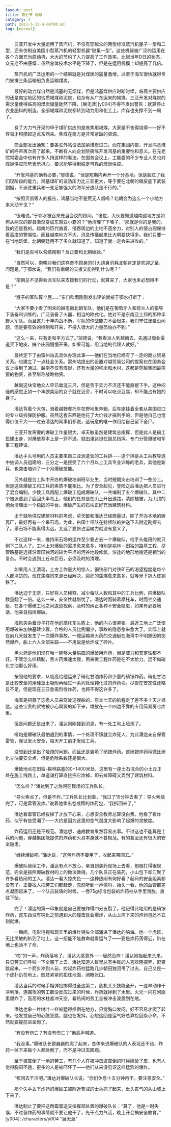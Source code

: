 ```yaml
---
layout: post
title: 第七节 爆破
category: 4
path: 2011-5-12-4-00700.md
tag: [normal]
---
```


　　三亚开发中大量运用了蒸汽机，不仅有穿越众的两型标准蒸汽机墨子一型和二型，还有仿制自美国小型蒸汽机的轻型机器“随巢一型”。这些机器被广泛的运用在各个方面充当原动机，大大的节约了人力提高了工作效率。比起当年D日的状态，众元老不由感慨：虽然总体技术水平是下降了，但是在运用规模上却提高了几倍。

　　蒸汽机的广泛运用的一个结果就是对煤炭的需量激增。以至于海军很快就得专门安排三条运输船负责运输煤炭。

　　最好的动力煤自然是鸿基的无烟煤，但是鸿基煤供应时断时续，临高主要供应的还是南宝地区的劣质褐煤和泥炭，也杂有从广东运来的褐煤。三亚开发对煤炭的需求量使得临高的煤炭储量陡然下降，[展无涯][y004]不得不发出警告：就算停止农业肥料的制造，全部褐煤和泥炭都转到动力用和化工上，库存也支撑不到一周了。

　　费了大力气开采的甲子煤矿供应的是炼焦用褐煤，大家是不舍得烧得——好不容易才积攒起这点东西来。焦煤在南方是非常紧缺的资源。

　　商业部发出通知：要各驻外站设法加紧煤炭进口。而在集团内部，开发鸿基煤矿的呼声再次高了起来。不断有人向企划院痛陈开发鸿基的重要性和意义。在元老院常委会中也有许多人持这样的看法。在国务会议上，工能委的不少专业人员也对煤炭供应形势表示担心，要求能够得到稳定可靠的煤炭供应。

　　“开发鸿基的确有必要，”邬德说，“但是短期内再开一个分基地，但是超过了我们现阶段的能力。鸿基煤矿的设防压力比三亚更大，等于要在北朝的眼皮底下武装割据，不派驻重兵和一支足够强大的海军分遣队是不行的。”

　　“按照贝凯等人的报告，鸿基当地不是荒无人烟吗？北朝会为这么一个小地方来大动干戈？”

　　“很难说。”于鄂水被召来充当会议的顾问，“诸位，大伙要知道越南这地方是如何从两汉的郡县渐渐变成东南亚小霸的？”他清理了下嗓子，“那就是你的是我的，我的还是我的。越南的历代酋首，侵吞周边的土地不遗余力，对别人的侵占则保持着高度的警惕性。而且越南地方不大，消息传播起来比大明要快得多。我们只要一在当地筑堡，北朝朝廷用不了多久就知道了。知道了就一定会来进攻的。”

　　“我们是否可以勾结南朝？反正要和北朝破脸。”

　　“当然可以，南朝对我们这样奋不顾身的引火烧身消耗北朝肯定是欢迎之至，问题是，”于鄂水说，“我们有南朝的支援又能得到什么呢？”

　　“南朝总不见得会派军队来支援我们的行动，就算来了，大家也未必想用不是？”

　　“猴子的军队算个屁……”东门吹雨刚刚发出评论就被于鄂水打断了：

　　“大家不要小看了明末的越南南北朝军队，他们是在葡萄牙人和荷兰人的指导下装备和训练的，广泛装备了火器，相当的欧式化。绝对不是东南亚土邦的那种半野人军队。而且这几十年内战不断，军队的作战能力不会很差。我们守住堡垒没问题，但是要有效的控制和开采，不投入很大的力量恐怕办不到。”

　　“这么一来，只有走和平方式了。”邬德说，“我看派人到越南去，先通过商业渠道买下地皮，搞个庄园慢慢开采。如果可能，用当地的代理人就好。”

　　最终定下了由雷州站去具体办理此事——他们在当地已经有了一定的商业贸易关系。也建立了一点社会关系。雷州站提出的设置对越贸易公司的提案也在国务会议上得到了通过。越南不仅有煤炭，还有大量的稻米和木材，这都是穿越集团最需要的物资，甚至堪称战略物资。

　　越南这块宝地众人早已垂涎三尺，但是苦于实力不济还不能直接下手。这种闷骚的感觉正如一个丰腴美丽的女子就在近旁，不时可以吃点豆腐，却不能占有她的身子。

　　潘达背着个大包，骑着越野摩托车在野地里奔驰，后车座挂着全套从美国进口的专业级拆弹防护服。虽然这套东西是他花了大价钱才搞到手的，但是他自己也觉得价值不大——过去潘达的同事们都说，这玩意的唯一作用给自己留下全尸。

　　三亚开发需要的爆破工作量很大，卓天敏虽然是建筑总指挥，但是此人是搞工民建出身，对爆破基本上是一窍不通。就由潘达担任副总指挥，专门分管爆破和军事工程建设。

　　潘达手头可用的人员主要来自三亚派遣营的工兵排——这个排是从工兵教导连中抽调人员组建的，三分之一是接受了六个月以上工兵专业训练的老兵，其他是新兵，也突击培训了一个月爆破技能。

　　另外就是劳工队中开办的爆破培训班毕业生，当时短期突击培训了一些劳工。但是这些爆破工和工兵的素质不能相比。为了安全起见，登陆之后潘达把人员进行了混合编制。少数工兵再配上爆破工组成爆破队，一共编制了五个爆破队，其中二个被派遣到了鹿回头半岛上，他们的任务是在山上开出道路，清除植被，为山顶的炮台清理出一个稳固的平台。爆破产生的石块正好充当建筑材料。

　　出于就地供应建筑材料的考虑，卓天敏和潘达已经商量过，除了开办本地的砖瓦厂，最好再有一个采石场。为此，白国士带队在特侦队的护送下去附近勘探去了。采石场不能离得太远，太远了要挤占运输力就没有意义了。

　　不过这样一来，维持采石场的运作至少要占去一个爆破队，他手头能用的就只剩下二队人了。工地上对爆破的需求愈来愈多，特别是榆林－田独的路基工程，尽管路基是选择沿着田独河的较为平坦的河谷地段修筑，沿途的地形地貌还是相当的复杂。不时会遇到土丘和巨石，必须及时的清理。

　　如果用人工清理，土方工作量大的惊人，钢铁部门对铁矿石的渴望程度是每个人都清楚的。现在焦煤的来源已经解决，囤积的焦煤愈来愈多，就等米下锅大炼钢铁了。

　　潘达迫于无奈，只好将人员稀释，减少每队人数和其中的工兵比例，把爆破队数量翻了一倍。这么一来，安全性就堪忧了。潘达时而骑着摩托车，时而坐交通艇，在各个爆破工地之间逡巡视察，及时的纠正各种不安全隐患，如果有必要地话，他亲自指挥爆破。

　　海风夹杂着沙子打在他的摩托车头盔上，他的内心很紧张。最近工地上广泛使用爆破来加快基建步骤，合格的人员比例偏少，事故的隐患愈来愈大了。实际上就在前几天就发生了一次爆炸事故。一艘运输黑火药的交通艇在海湾中不明原因的突然爆炸，船上六人全部失踪——不用说是给炸成了碎片。

　　黑火药是他们现在唯一能够大量供应的爆破用炸药，但是威力和安定性都不好。不管怎么样精制，黑火药爆速太慢，用来做工程炸药是在不太给力。远不如硝化甘油那么好用。

　　按照他的要求，从临高给他运来了硝化甘油炸药和少量的硝铵炸药。硝化甘油是比较安全的用硅藻土吸附再经过一系列处理钝化过的炸药块。尽管在安定性还略显不足，但是现在三亚急需烈性炸药，也顾不得这许多了。

　　海军是招募了志愿人员来驾驶这艘船的，原本七天的航程走了差不多十天才抵达。这些宝贵的货物被小心翼翼的卸下来，堆放在一个四边不靠的专用简易房仓库里。

　　但是问题还是出来了，潘达刚刚接到消息，有一处工地上哑炮了。

　　哑炮是爆破队最怕遇到的事情，一个处理不慎就会炸死人。为此潘达亲自保管雷管，保证发火安全，每天开工前才发给工兵。

　　没想到还是出了哑炮的问题。而且还是装填了硝铵炸药。这硝铵炸药稍微比硝化甘油要安全点，但是危险系数还是很大。

　　爆破地点在田独-榆林路基的0+1400米处，这里有一座土石混合的小土丘正处在施工线路上，单道谦打算直接把它炸掉，即去掉障碍又弄到了建筑材料。

　　“怎么样？”潘达到了之后问在现场的工兵队长。

　　“导火索点了，但是不炸。”工兵队长比划着，“我过了15分钟去看了：导火索烧完了，可是雷管没炸。”说着他拿出卷成筒的炸药包，“我拆回来了。”

　　潘达看雷管已经拔掉了才放下心来，心想安全教育总算没白费。他看了看炸药，似乎有些受潮了——大约是因为这里的空气湿度大影响了起爆的灵敏度。

　　炸药运用还是不规范。潘达想，速成教育果然容易出事。不过这也不能算是士兵的问题，穿越集团能提供的炸药和火具本身就不甚规范。有的甚至还有很大的安全隐患。

　　“继续爆破吧。”潘达说，“这包炸药不要用了，收起来带回去。”

　　爆破队继续工作，潘达有点不放心，亲自到装药现场上去看，炮眼打得很规范，完全是按照爆破教材的上的做法做得。几个队员正在装药，小山包下却汇聚了许多看热闹的工人。潘达一看大惊失色——这种热闹有何好看？起码的安全距离都没有了。正要找人把劳工们都赶走，忽然听到一声惊叫，抬头一看，他的血管都差点凝固起来了，一个队员装填的时候，一卷75g标准包装的炸药柱从手里滑脱，直往下坠。

　　完了！潘达的第一印象就是自己要被炸得四分五裂了。他记得此地用的是硝铵炸药，这东西没有钝化之前遇到大的撞击就会爆炸，从山上摔下来的炸药包还不立刻就爆。

　　一瞬间，电影电视和现实里的爆炸镜头全部涌进了潘达的脑海。他一个虎跃，无比灵敏的趴到了地上。这一招能不能救命就看运气了——要是炸药落得近，趴在地上也活不了命。

　　“啪”的一声，炸药落地了，潘达大感意外——居然没炸！潘达刚抬起来头来，只见劳工们呼啦一下全围了上去。潘达知道人群里总有手贱的人喜欢瞎摆弄，赶紧跳起来，一个箭步冲到人前，捡起炸药柱猛跑几步朝田独河甩了过去，自己又是一个虎扑趴在地上，四肢紧紧的扣住地面，闭眼张口。

　　潘达当兵的时候手榴弹投掷得过全连第二，危机关头技能全开，一连串动作干净利落，连围攻的劳工都没反应过来的时候，炸药就掉到了水里。火光一闪在河面里爆炸了，高高的水柱直冲天空，看热闹的劳工全被冲击波震到在地。

　　潘达也象一片树叶一样被猛得推倒在地方，只觉胸口发闷，好不容易才爬了起来。他发觉自己的心脏狂跳，腿也在发抖。心想这回是运气好总算捡回条小命，不然就要提前进翠岗了。

　　“有没有伤亡？有没有伤亡？”他高声喊道。

　　“我没事。”爆破队长颤巍巍的爬了起来，总体来说爆破队的人表现还不错，炸药一掉下来每个人都卧倒了，而不是冲过去围观。

　　至于被震倒了一地的劳工，有几个人在被冲击波震倒的时候磕破了皮，也有人觉得胸闷不适，更多的人是被吓坏了——他们从来没见识这样猛烈的爆炸。

　　“都回去干活吧。”潘达对爆破队长说，“你们休息十五分钟再干。要注意安全。”

　　那个失手丢下炸药的爆破工被附近警戒的士兵抓了起来，垂头丧气的从山坡上下来了。

　　潘达制止了要把这倒霉蛋送交指挥部处置的爆破队长：“算了，他是一时失误，不过装炸药的事情就不要让他干了，先干点力气活，晚上开会搞安全教育。”
[y004]: /characters/y004 "展无涯"
